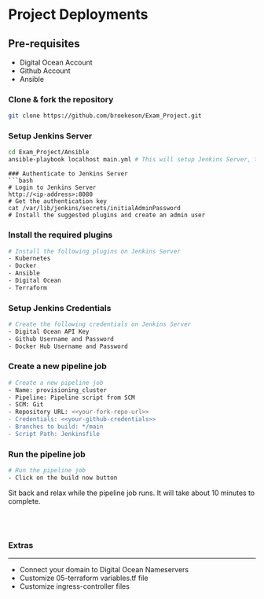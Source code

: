 Project Deployments
===================

Pre-requisites
--------------
- Digital Ocean Account
- Github Account
- Ansible

### Clone & fork the repository
```bash
git clone https://github.com/broekeson/Exam_Project.git
```
### Setup Jenkins Server
```bash
cd Exam_Project/Ansible
ansible-playbook localhost main.yml # This will setup Jenkins Server, terraform and the required plugins on the localhost
```
```
### Authenticate to Jenkins Server
```bash
# Login to Jenkins Server
http://<ip-address>:8080
# Get the authentication key
cat /var/lib/jenkins/secrets/initialAdminPassword
# Install the suggested plugins and create an admin user
```
### Install the required plugins
```bash
# Install the following plugins on Jenkins Server
- Kubernetes
- Docker
- Ansible
- Digital Ocean
- Terraform
```

### Setup Jenkins Credentials
```bash
# Create the following credentials on Jenkins Server
- Digital Ocean API Key
- Github Username and Password
- Docker Hub Username and Password
```

### Create a new pipeline job
```bash
# Create a new pipeline job
- Name: provisioning_cluster
- Pipeline: Pipeline script from SCM
- SCM: Git
- Repository URL: <<your-fork-repo-url>>
- Credentials: <<your-github-credentials>>
- Branches to build: */main
- Script Path: Jenkinsfile
```

### Run the pipeline job
```bash
# Run the pipeline job
- Click on the build now button
```
Sit back and relax while the pipeline job runs. It will take about 10 minutes to complete.

<br>
<br>

### Extras <br>
----------------
- Connect your domain to Digital Ocean Nameservers
- Customize 05-terraform variables.tf file
- Customize ingress-controller files

